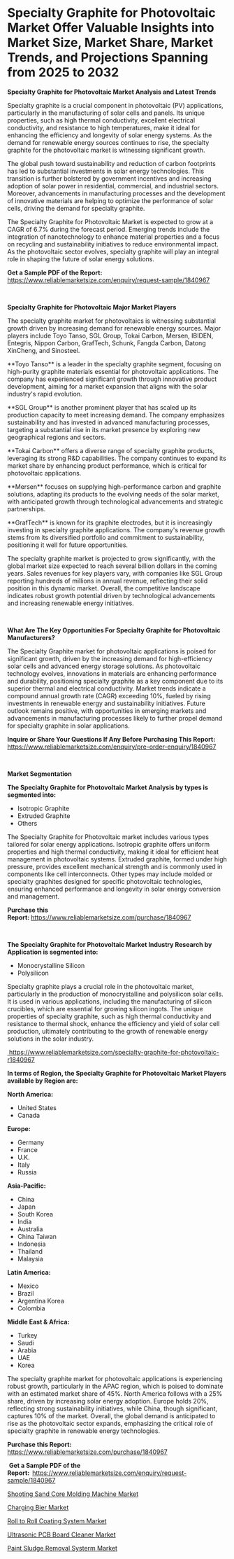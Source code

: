 <p><h1>Specialty Graphite for Photovoltaic Market Offer Valuable Insights into Market Size, Market Share, Market Trends, and Projections Spanning from 2025 to 2032</h1></p><p><strong>Specialty Graphite for Photovoltaic Market Analysis and Latest Trends</strong></p>
<p><p>Specialty graphite is a crucial component in photovoltaic (PV) applications, particularly in the manufacturing of solar cells and panels. Its unique properties, such as high thermal conductivity, excellent electrical conductivity, and resistance to high temperatures, make it ideal for enhancing the efficiency and longevity of solar energy systems. As the demand for renewable energy sources continues to rise, the specialty graphite for the photovoltaic market is witnessing significant growth.</p><p>The global push toward sustainability and reduction of carbon footprints has led to substantial investments in solar energy technologies. This transition is further bolstered by government incentives and increasing adoption of solar power in residential, commercial, and industrial sectors. Moreover, advancements in manufacturing processes and the development of innovative materials are helping to optimize the performance of solar cells, driving the demand for specialty graphite.</p><p>The Specialty Graphite for Photovoltaic Market is expected to grow at a CAGR of 6.7% during the forecast period. Emerging trends include the integration of nanotechnology to enhance material properties and a focus on recycling and sustainability initiatives to reduce environmental impact. As the photovoltaic sector evolves, specialty graphite will play an integral role in shaping the future of solar energy solutions.</p></p>
<p><strong>Get a Sample PDF of the Report:&nbsp;</strong> <a href="https://www.reliablemarketsize.com/enquiry/request-sample/1840967?utm_campaign=3117&utm_medium=2&utm_source=Github&utm_content=ia&utm_term=03042025&utm_id=specialty-graphite-for-photovoltaic">https://www.reliablemarketsize.com/enquiry/request-sample/1840967</a></p>
<p>&nbsp;</p>
<p><strong>Specialty Graphite for Photovoltaic Major Market Players</strong></p>
<p><p>The specialty graphite market for photovoltaics is witnessing substantial growth driven by increasing demand for renewable energy sources. Major players include Toyo Tanso, SGL Group, Tokai Carbon, Mersen, IBIDEN, Entegris, Nippon Carbon, GrafTech, Schunk, Fangda Carbon, Datong XinCheng, and Sinosteel.</p><p>**Toyo Tanso** is a leader in the specialty graphite segment, focusing on high-purity graphite materials essential for photovoltaic applications. The company has experienced significant growth through innovative product development, aiming for a market expansion that aligns with the solar industry's rapid evolution.</p><p>**SGL Group** is another prominent player that has scaled up its production capacity to meet increasing demand. The company emphasizes sustainability and has invested in advanced manufacturing processes, targeting a substantial rise in its market presence by exploring new geographical regions and sectors.</p><p>**Tokai Carbon** offers a diverse range of specialty graphite products, leveraging its strong R&D capabilities. The company continues to expand its market share by enhancing product performance, which is critical for photovoltaic applications.</p><p>**Mersen** focuses on supplying high-performance carbon and graphite solutions, adapting its products to the evolving needs of the solar market, with anticipated growth through technological advancements and strategic partnerships.</p><p>**GrafTech** is known for its graphite electrodes, but it is increasingly investing in specialty graphite applications. The company's revenue growth stems from its diversified portfolio and commitment to sustainability, positioning it well for future opportunities.</p><p>The specialty graphite market is projected to grow significantly, with the global market size expected to reach several billion dollars in the coming years. Sales revenues for key players vary, with companies like SGL Group reporting hundreds of millions in annual revenue, reflecting their solid position in this dynamic market. Overall, the competitive landscape indicates robust growth potential driven by technological advancements and increasing renewable energy initiatives.</p></p>
<p>&nbsp;</p>
<p><strong>What Are The Key Opportunities For Specialty Graphite for Photovoltaic Manufacturers?</strong></p>
<p><p>The Specialty Graphite market for photovoltaic applications is poised for significant growth, driven by the increasing demand for high-efficiency solar cells and advanced energy storage solutions. As photovoltaic technology evolves, innovations in materials are enhancing performance and durability, positioning specialty graphite as a key component due to its superior thermal and electrical conductivity. Market trends indicate a compound annual growth rate (CAGR) exceeding 10%, fueled by rising investments in renewable energy and sustainability initiatives. Future outlook remains positive, with opportunities in emerging markets and advancements in manufacturing processes likely to further propel demand for specialty graphite in solar applications.</p></p>
<p><strong>Inquire or Share Your Questions If Any Before Purchasing This Report:</strong> <a href="https://www.reliablemarketsize.com/enquiry/pre-order-enquiry/1840967?utm_campaign=3117&utm_medium=2&utm_source=Github&utm_content=ia&utm_term=03042025&utm_id=specialty-graphite-for-photovoltaic">https://www.reliablemarketsize.com/enquiry/pre-order-enquiry/1840967</a></p>
<p>&nbsp;</p>
<p><strong>Market Segmentation</strong></p>
<p><strong>The Specialty Graphite for Photovoltaic Market Analysis by types is segmented into:</strong></p>
<p><ul><li>Isotropic Graphite</li><li>Extruded Graphite</li><li>Others</li></ul></p>
<p><p>The Specialty Graphite for Photovoltaic market includes various types tailored for solar energy applications. Isotropic graphite offers uniform properties and high thermal conductivity, making it ideal for efficient heat management in photovoltaic systems. Extruded graphite, formed under high pressure, provides excellent mechanical strength and is commonly used in components like cell interconnects. Other types may include molded or specialty graphites designed for specific photovoltaic technologies, ensuring enhanced performance and longevity in solar energy conversion and management.</p></p>
<p><strong>Purchase this Report:&nbsp;</strong><a href="https://www.reliablemarketsize.com/purchase/1840967?utm_campaign=3117&utm_medium=2&utm_source=Github&utm_content=ia&utm_term=03042025&utm_id=specialty-graphite-for-photovoltaic">https://www.reliablemarketsize.com/purchase/1840967</a></p>
<p>&nbsp;</p>
<p><strong>The Specialty Graphite for Photovoltaic Market Industry Research by Application is segmented into:</strong></p>
<p><ul><li>Monocrystalline Silicon</li><li>Polysilicon</li></ul></p>
<p><p>Specialty graphite plays a crucial role in the photovoltaic market, particularly in the production of monocrystalline and polysilicon solar cells. It is used in various applications, including the manufacturing of silicon crucibles, which are essential for growing silicon ingots. The unique properties of specialty graphite, such as high thermal conductivity and resistance to thermal shock, enhance the efficiency and yield of solar cell production, ultimately contributing to the growth of renewable energy solutions in the solar industry.</p></p>
<p><a href="https://www.reliablemarketsize.com/specialty-graphite-for-photovoltaic-r1840967?utm_campaign=3117&utm_medium=2&utm_source=Github&utm_content=ia&utm_term=03042025&utm_id=specialty-graphite-for-photovoltaic">&nbsp;https://www.reliablemarketsize.com/specialty-graphite-for-photovoltaic-r1840967</a></p>
<p><strong>In terms of Region, the Specialty Graphite for Photovoltaic Market Players available by Region are:</strong></p>
<p>
    <p> <strong> North America: </strong>
        <ul>
            <li>United States</li>
            <li>Canada</li>
        </ul>
        </p> 
    <p> <strong> Europe: </strong>
        <ul>
            <li>Germany</li>
            <li>France</li>
            <li>U.K.</li>
            <li>Italy</li>
            <li>Russia</li>
        </ul>
        </p> 
    <p> <strong> Asia-Pacific: </strong>
        <ul>
            <li>China</li>
            <li>Japan</li>
            <li>South Korea</li>
            <li>India</li>
            <li>Australia</li>
            <li>China Taiwan</li>
            <li>Indonesia</li>
            <li>Thailand</li>
            <li>Malaysia</li>
        </ul>
        </p> 
    <p> <strong> Latin America: </strong>
        <ul>
            <li>Mexico</li>
            <li>Brazil</li>
            <li>Argentina Korea</li>
            <li>Colombia</li>
        </ul>
        </p> 
    <p> <strong> Middle East & Africa: </strong>
        <ul>
            <li>Turkey</li>
            <li>Saudi</li>
            <li>Arabia</li>
            <li>UAE</li>
            <li>Korea</li>
        </ul>
    </p>
    </p>
<p><p>The specialty graphite market for photovoltaic applications is experiencing robust growth, particularly in the APAC region, which is poised to dominate with an estimated market share of 45%. North America follows with a 25% share, driven by increasing solar energy adoption. Europe holds 20%, reflecting strong sustainability initiatives, while China, though significant, captures 10% of the market. Overall, the global demand is anticipated to rise as the photovoltaic sector expands, emphasizing the critical role of specialty graphite in renewable energy technologies.</p></p>
<p><strong>Purchase this Report: </strong><a href="https://www.reliablemarketsize.com/purchase/1840967?utm_campaign=3117&utm_medium=2&utm_source=Github&utm_content=ia&utm_term=03042025&utm_id=specialty-graphite-for-photovoltaic">https://www.reliablemarketsize.com/purchase/1840967</a></p>
<p>&nbsp;<strong>Get a Sample PDF of the Report:&nbsp;&nbsp;</strong><a href="https://www.reliablemarketsize.com/enquiry/request-sample/1840967?utm_campaign=3117&utm_medium=2&utm_source=Github&utm_content=ia&utm_term=03042025&utm_id=specialty-graphite-for-photovoltaic">https://www.reliablemarketsize.com/enquiry/request-sample/1840967</a></p>
<p><strong></strong></p>
<p><p><a href="https://www.linkedin.com/pulse/shooting-sand-core-molding-machine-market-analysis-report-potof?utm_campaign=3117&utm_medium=2&utm_source=Github&utm_content=ia&utm_term=03042025&utm_id=specialty-graphite-for-photovoltaic">Shooting Sand Core Molding Machine Market</a></p><p><a href="https://www.linkedin.com/pulse/report-charging-bier-market-rapid-expansion-cagr-84-trends-share-kku1f?utm_campaign=3117&utm_medium=2&utm_source=Github&utm_content=ia&utm_term=03042025&utm_id=specialty-graphite-for-photovoltaic">Charging Bier Market</a></p><p><a href="https://www.linkedin.com/pulse/roll-coating-system-market-trends-historical-forecast-growth-nkqsf?utm_campaign=3117&utm_medium=2&utm_source=Github&utm_content=ia&utm_term=03042025&utm_id=specialty-graphite-for-photovoltaic">Roll to Roll Coating System Market</a></p><p><a href="https://www.linkedin.com/pulse/insights-ultrasonic-pcb-board-cleaner-market-2025-2032-growth-npgmf?utm_campaign=3117&utm_medium=2&utm_source=Github&utm_content=ia&utm_term=03042025&utm_id=specialty-graphite-for-photovoltaic">Ultrasonic PCB Board Cleaner Market</a></p><p><a href="https://www.linkedin.com/pulse/paint-sludge-removal-systerm-market-size-growth-analysis-bihsc?utm_campaign=3117&utm_medium=2&utm_source=Github&utm_content=ia&utm_term=03042025&utm_id=specialty-graphite-for-photovoltaic">Paint Sludge Removal Systerm Market</a></p></p>